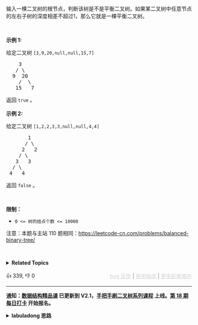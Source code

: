 <p>输入一棵二叉树的根节点，判断该树是不是平衡二叉树。如果某二叉树中任意节点的左右子树的深度相差不超过1，那么它就是一棵平衡二叉树。</p>

<p>&nbsp;</p>

<p><strong>示例 1:</strong></p>

<p>给定二叉树 <code>[3,9,20,null,null,15,7]</code></p>

<pre>
    3
   / \
  9  20
    /  \
   15   7</pre>

<p>返回 <code>true</code> 。<br /> <br /> <strong>示例 2:</strong></p>

<p>给定二叉树 <code>[1,2,2,3,3,null,null,4,4]</code></p>

<pre>
       1
      / \
     2   2
    / \
   3   3
  / \
 4   4
</pre>

<p>返回&nbsp;<code>false</code> 。</p>

<p>&nbsp;</p>

<p><strong>限制：</strong></p>

<ul> 
 <li><code>0 &lt;= 树的结点个数 &lt;= 10000</code></li> 
</ul>

<p>注意：本题与主站 110&nbsp;题相同：<a href="https://leetcode-cn.com/problems/balanced-binary-tree/">https://leetcode-cn.com/problems/balanced-binary-tree/</a></p>

<p>&nbsp;</p>

<details><summary><strong>Related Topics</strong></summary>树 | 深度优先搜索 | 二叉树</details><br>

<div>👍 339, 👎 0<span style='float: right;'><span style='color: gray;'><a href='https://github.com/labuladong/fucking-algorithm/discussions/939' target='_blank' style='color: lightgray;text-decoration: underline;'>bug 反馈</a> | <a href='https://labuladong.gitee.io/article/fname.html?fname=jb插件简介' target='_blank' style='color: lightgray;text-decoration: underline;'>使用指南</a> | <a href='https://labuladong.github.io/algo/images/others/%E5%85%A8%E5%AE%B6%E6%A1%B6.jpg' target='_blank' style='color: lightgray;text-decoration: underline;'>更多配套插件</a></span></span></div>

<div id="labuladong"><hr>

**通知：[数据结构精品课](https://aep.h5.xeknow.com/s/1XJHEO) 已更新到 V2.1，[手把手刷二叉树系列课程](https://aep.xet.tech/s/3YGcq3) 上线。[第 18 期每日打卡](https://aep.xet.tech/s/2PLO1n) 开始报名。**

<details><summary><strong>labuladong 思路</strong></summary>

<!-- vip -->
本题思路为手把手刷二叉树系列教程的专属内容，用 [手把手带你刷二叉树（纲领篇）](https://labuladong.gitee.io/article/fname.html?fname=二叉树总结) 中的两种思维模式秒杀所有二叉树的题目，并延伸到回溯算法和动态规划系列问题。请点击 [这里](https://aep.xet.tech/s/3YGcq3) **登录**并购买《手把手刷通二叉树》后再尝试刷新本题页面。如遇到问题，可以在 [bug 反馈页面](https://github.com/labuladong/fucking-algorithm/discussions/704) 反馈。</details>
</div>







